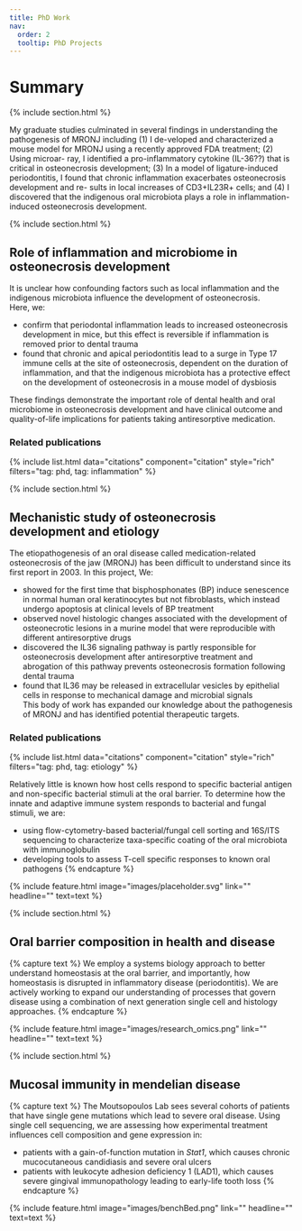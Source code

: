 ```yaml
---
title: PhD Work
nav:
  order: 2
  tooltip: PhD Projects
---
```


# <i class="fas fa-flask"></i>Summary

{% include section.html %}

My graduate studies culminated in several findings in understanding the pathogenesis of MRONJ including (1) I de-veloped and characterized a mouse model for MRONJ using a recently approved FDA treatment; (2) Using microar-
ray, I identified a pro-inflammatory cytokine (IL-36??) that is critical in osteonecrosis development; (3) In a model of
ligature-induced periodontitis, I found that chronic inflammation exacerbates osteonecrosis development and re-
sults in local increases of CD3+IL23R+ cells; and (4) I discovered that the indigenous oral microbiota plays a role in
inflammation-induced osteonecrosis development.

{% include section.html %}

## <i class="fas fa-bacteria"></i>Role of inflammation and microbiome in osteonecrosis development
It is unclear how confounding factors such as local inflammation and the indigenous microbiota influence the development of osteonecrosis.  
Here, we: 
- confirm that periodontal inflammation leads to increased osteonecrosis development in mice, but this effect is reversible if inflammation is removed prior to dental trauma
- found that chronic and apical periodontitis lead to a surge in Type 17 immune cells at the site of osteonecrosis, dependent on the duration of inflammation, and that the indigenous microbiota has a protective effect on the development of osteonecrosis in a mouse model of dysbiosis

These findings demonstrate the important role of dental health and oral microbiome in osteonecrosis development and have clinical outcome and quality-of-life implications for patients taking antiresorptive medication.

### Related publications

{% include list.html data="citations" component="citation" style="rich" filters="tag: phd, tag: inflammation" %}

{% include section.html %}

## <i class="fas fa-bacteria"></i>Mechanistic study of osteonecrosis development and etiology

The etiopathogenesis of an oral disease called medication-related osteonecrosis of the jaw (MRONJ) has been difficult to understand since its first report in 2003. In this project, We: 
- showed for the first time that bisphosphonates (BP) induce senescence in normal human oral keratinocytes but not fibroblasts, which instead undergo apoptosis at clinical levels of BP treatment
- observed novel histologic changes associated with the development of osteonecrotic lesions in a murine model that were reproducible with different antiresorptive drugs
- discovered the IL36 signaling pathway is partly responsible for osteonecrosis development after antiresorptive treatment and abrogation of this pathway prevents osteonecrosis formation following dental trauma
- found that IL36 may be released in extracellular vesicles by epithelial cells in response to mechanical damage and microbial signals  
This body of work has expanded our knowledge about the pathogenesis of MRONJ and has identified potential therapeutic targets.

### Related publications

{% include list.html data="citations" component="citation" style="rich" filters="tag: phd, tag: etiology" %}





























































Relatively little is known how host cells respond to specific bacterial antigen and non-specific bacterial stimuli at the oral barrier.
To determine how the innate and adaptive immune system responds to bacterial and fungal stimuli, we are:  
- using flow-cytometry-based bacterial/fungal cell sorting and 16S/ITS sequencing to characterize taxa-specific coating of the oral microbiota with immunoglobulin 
- developing tools to assess T-cell specific responses to known oral pathogens
{% endcapture %}

{%
  include feature.html
  image="images/placeholder.svg"
  link=""
  headline=""
  text=text
%}

{% include section.html %}
## <i class="fas fa-laptop-medical"></i> Oral barrier composition in health and disease
{% capture text %}
We employ a systems biology approach to better understand homeostasis at the oral barrier, and importantly, how homeostasis is disrupted in inflammatory disease (periodontitis).
We are actively working to expand our understanding of processes that govern disease using a combination of next generation single cell and histology approaches. 
{% endcapture %}

{%
  include feature.html
  image="images/research_omics.png"
  link=""
  headline=""
  text=text
%}

{% include section.html %}
## <i class="fas fa-syringe"></i> Mucosal immunity in mendelian disease
{% capture text %}
The Moutsopoulos Lab sees several cohorts of patients that have single gene mutations which lead to severe oral disease. Using single cell sequencing, we are assessing how experimental treatment influences cell composition and gene expression in:
- patients with a gain-of-function mutation in *Stat1*, which causes chronic mucocutaneous candidiasis and severe oral ulcers
- patients with leukocyte adhesion deficiency 1 (LAD1), which causes severe gingival immunopathology leading to early-life tooth loss
{% endcapture %}

{%
  include feature.html
  image="images/benchBed.png"
  link=""
  headline=""
  text=text
%}

